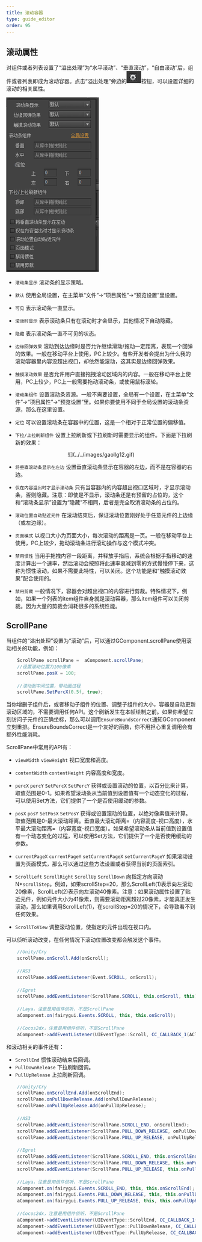 ```yaml
---
title: 滚动容器
type: guide_editor
order: 95
---
```


## 滚动属性

对组件或者列表设置了“溢出处理”为“水平滚动”、“垂直滚动”，“自由滚动”后，组件或者列表即成为滚动容器。点击“溢出处理”旁边的![](../../images/20170801144514.png)按钮，可以设置详细的滚动的相关属性。

![](../../images/20170802112058.png)

- `滚动条显示` 滚动条的显示策略。 
 - `默认` 使用全局设置，在主菜单“文件”->“项目属性”->“预览设置”里设置。
 - `可见` 表示滚动条一直显示。
 - `滚动时显示` 表示滚动条只有在滚动时才会显示，其他情况下自动隐藏。
 - `隐藏` 表示滚动条一直不可见的状态。

- `边缘回弹效果` 滚动到达边缘时是否允许继续滑动/拖动一定距离，表现一个回弹的效果。一般在移动平台上使用，PC上较少。有些开发者会提出为什么我的滚动容器里内容没超出视口，却依然能滚动，这其实是边缘回弹效果。

- `触摸滚动效果` 是否允许用户直接拖拽滚动区域内的内容。一般在移动平台上使用，PC上较少，PC上一般需要拖动滚动条，或使用鼠标滚轮。

- `滚动条组件` 设置滚动条资源。一般不需要设置，全局有一个设置，在主菜单“文件”->“项目属性”->“预览设置”里。如果你要使用不同于全局设置的滚动条资源，那么在这里设置。

- `定位` 可以设置滚动条在容器中的位置，这是一个相对于正常位置的偏移值。

- `下拉/上拉刷新组件` 设置上拉刷新或下拉刷新时需要显示的组件。下面是下拉刷新的效果：

<center>
![](../../images/gaollg12.gif)
</center>

- `将垂直滚动条显示在左边` 设置垂直滚动条显示在容器的左边，而不是在容器的右边。

- `仅在内容溢出时才显示滚动条` 只有当容器内的内容超出视口区域时，才显示滚动条，否则隐藏。注意：即使是不显示，滚动条还是有预留的占位的，这个和“滚动条显示”设置为“隐藏”不相同，后者是完全取消滚动条的占位的。

- `滚动位置自动贴近元件` 在滚动结束后，保证滚动位置刚好处于任意元件的上边缘（或左边缘）。

- `页面模式` 以视口大小为页面大小，每次滚动的距离是一页。一般在移动平台上使用，PC上较少，拖动滚动条进行滚动操作与这个模式冲突。

- `禁用惯性` 当用手拖拽内容一段距离，并释放手指后，系统会根据手指移动的速度计算出一个速率，然后滚动会按照将此速率衰减到零的方式慢慢停下来，这称为惯性滚动。如果不需要此特性，可以关闭。这个功能是和“触摸滚动效果”配合使用的。

- `禁用剪裁` 一般情况下，容器会对超出视口的内容进行剪裁。特殊情况下，例如，如果一个列表的item组件自身就是滚动容器，那么item组件可以关闭剪裁。因为大量的剪裁会消耗很多的系统性能。

## ScrollPane

当组件的“溢出处理”设置为“滚动”后，可以通过GComponent.scrollPane使用滚动相关的功能，例如：

```csharp
    ScrollPane scrollPane =  aComponent.scrollPane;
    //设置滚动位置为100像素
    scrollPane.posX = 100;

    //滚动到中间位置，带动画过程
    scrollPane.SetPercX(0.5f, true);
```

当你增删子组件后，或者移动子组件的位置、调整子组件的大小，容器是自动更新滚动区域的，不需要调用任何API。这个刷新发生在本帧绘制之前。如果你希望立刻访问子元件的正确坐标，那么可以调用`EnsureBoundsCorrect`通知GComponent立刻重排。EnsureBoundsCorrect是一个友好的函数，你不用担心重复调用会有额外性能消耗。

ScrollPane中常用的API有：

- `viewWidth` `viewHeight` 视口宽度和高度。

- `contentWidth` `contentHeight` 内容高度和宽度。

- `percX` `percY` `SetPercX` `SetPercY` 获得或设置滚动的位置，以百分比来计算，取值范围是0-1。如果希望滚动条从当前值到设置值有一个动态变化的过程，可以使用Set方法，它们提供了一个是否使用缓动的参数。

- `posX` `posY` `SetPosX` `SetPosY` 获得或设置滚动的位置，以绝对像素值来计算。取值范围是0-最大滚动距离。垂直最大滚动距离=（内容高度-视口高度），水平最大滚动距离=（内容宽度-视口宽度）。如果希望滚动条从当前值到设置值有一个动态变化的过程，可以使用Set方法，它们提供了一个是否使用缓动的参数。

- `currentPageX` `currentPageY` `setCurrentPageX` `setCurrentPageY` 如果滚动设置为页面模式，那么可以通过这些方法设置或者获得当前的页面索引。

- `ScrollLeft` `ScrollRight` `ScrollUp` `ScrollDown` 向指定方向滚动N*`scrollStep`。例如，如果scrollStep=20，那么ScrollLeft(1)表示向左滚动20像素，ScrollLeft(2)表示向左滚动40像素。注意：如果滚动属性设置了贴近元件，例如元件大小为41像素，则需要滚动距离超过20像素，才能真正发生滚动，那么如果调用ScrollLeft(1)，在scrollStep=20的情况下，会导致看不到任何效果。

- `ScrollToView` 调整滚动位置，使指定的元件出现在视口内。

可以侦听滚动改变，在任何情况下滚动位置改变都会触发这个事件。

```csharp
    //Unity/Cry
    scrollPane.onScroll.Add(onScroll);

    //AS3
    scrollPane.addEventListener(Event.SCROLL, onScroll);

    //Egret
    scrollPane.addEventListener(ScrollPane.SCROLL, this.onScroll, this);

    //Laya，注意是用组件侦听，不是ScrollPane
    aComponent.on(fairygui.Events.SCROLL, this, this.onScroll);

    //Cocos2dx，注意是用组件侦听，不是ScrollPane
    aComponent->addEventListener(UIEventType::Scroll, CC_CALLBACK_1(AClass::onScroll, this));
```

和滚动相关的事件还有：

- `ScrollEnd` 惯性滚动结束后回调。
- `PullDownRelease` 下拉刷新回调。
- `PullUpRelease` 上拉刷新回调。

```csharp
    //Unity/Cry
    scrollPane.onScrollEnd.Add(onScrollEnd);
    scrollPane.onPullDownRelease.Add(onPullDownRelease);
    scrollPane.onPullUpRelease.Add(onPullUpRelease);

    //AS3
    scrollPane.addEventListener(ScrollPane.SCROLL_END, onScrollEnd);
    scrollPane.addEventListener(ScrollPane.PULL_DOWN_RELEASE, onPullDownRelease);
    scrollPane.addEventListener(ScrollPane.PULL_UP_RELEASE, onPullUpRelease);

    //Egret
    scrollPane.addEventListener(ScrollPane.SCROLL_END, this.onScrollEnd, this);
    scrollPane.addEventListener(ScrollPane.PULL_DOWN_RELEASE, this.onPullDownRelease, this);
    scrollPane.addEventListener(ScrollPane.PULL_UP_RELEASE, this.onPullUpRelease, this);

    //Laya，注意是用组件侦听，不是ScrollPane
    aComponent.on(fairygui.Events.SCROLL_END, this, this.onScrollEnd);
    aComponent.on(fairygui.Events.PULL_DOWN_RELEASE, this, this.onPullDownRelease);
    aComponent.on(fairygui.Events.PULL_UP_RELEASE, this, this.onPullUpRelease);

    //Cocos2dx，注意是用组件侦听，不是ScrollPane
    aComponent->addEventListener(UIEventType::ScrollEnd, CC_CALLBACK_1(AClass::onScrollEnd, this));
    aComponent->addEventListener(UIEventType::PullDownRelease, CC_CALLBACK_1(AClass::onPullDownRelease, this));
    aComponent->addEventListener(UIEventType::PullUpRelease, CC_CALLBACK_1(AClass::onPullUpRelease, this));
```